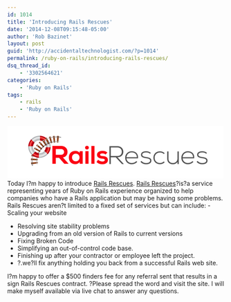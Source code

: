 ```yaml
---
id: 1014
title: 'Introducing Rails Rescues'
date: '2014-12-08T09:15:48-05:00'
author: 'Rob Bazinet'
layout: post
guid: 'http://accidentaltechnologist.com/?p=1014'
permalink: /ruby-on-rails/introducing-rails-rescues/
dsq_thread_id:
    - '3302564621'
categories:
    - 'Ruby on Rails'
tags:
    - rails
    - 'Ruby on Rails'
---
```


[![RR01](/assets/img/2014/12/RR01.png "RR01.png")](http://www.railsrescues.com) Today I?m happy to introduce [Rails Rescues](http://www.railsrescues.com). [Rails Rescues](http://www.railsrescues.com)?is?a service representing years of Ruby on Rails experience organized to help companies who have a Rails application but may be having some problems. Rails Rescues aren?t limited to a fixed set of services but can include: - Scaling your website
- Resolving site stability problems
- Upgrading from an old version of Rails to current versions
- Fixing Broken Code
- Simplifying an out-of-control code base.
- Finishing up after your contractor or employee left the project.
- ?.we?ll fix anything holding you back from a successful Rails web site.
 
 I?m happy to offer a $500 finders fee for any referral sent that results in a sign Rails Rescues contract. ?Please spread the word and visit the site. I will make myself available via live chat to answer any questions. 